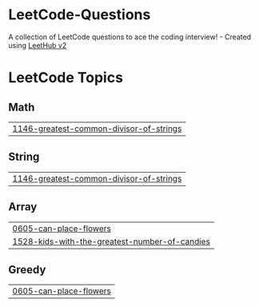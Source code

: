 # LeetCode-Questions
A collection of LeetCode questions to ace the coding interview! - Created using [LeetHub v2](https://github.com/arunbhardwaj/LeetHub-2.0)

<!---LeetCode Topics Start-->
# LeetCode Topics
## Math
|  |
| ------- |
| [1146-greatest-common-divisor-of-strings](https://github.com/nilayjain12/LeetCode-Questions/tree/master/1146-greatest-common-divisor-of-strings) |
## String
|  |
| ------- |
| [1146-greatest-common-divisor-of-strings](https://github.com/nilayjain12/LeetCode-Questions/tree/master/1146-greatest-common-divisor-of-strings) |
## Array
|  |
| ------- |
| [0605-can-place-flowers](https://github.com/nilayjain12/LeetCode-Questions/tree/master/0605-can-place-flowers) |
| [1528-kids-with-the-greatest-number-of-candies](https://github.com/nilayjain12/LeetCode-Questions/tree/master/1528-kids-with-the-greatest-number-of-candies) |
## Greedy
|  |
| ------- |
| [0605-can-place-flowers](https://github.com/nilayjain12/LeetCode-Questions/tree/master/0605-can-place-flowers) |
<!---LeetCode Topics End-->